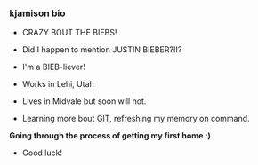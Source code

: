 ### kjamison bio


- CRAZY BOUT THE BIEBS!
- Did I happen to mention JUSTIN BIEBER?!!?
- I'm a BIEB-liever!

- Works in Lehi, Utah
- Lives in Midvale but soon will not.
- Learning more bout GIT, refreshing my memory on command.

**Going through the process of getting my first home :)**
- Good luck!
